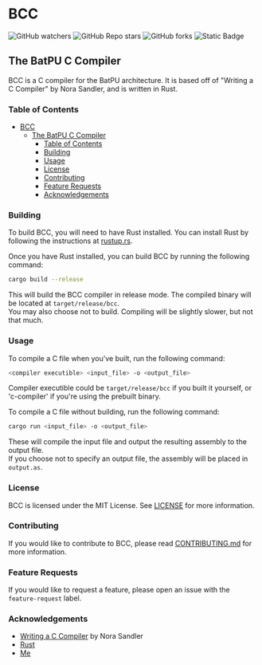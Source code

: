 # BCC

![GitHub watchers](https://img.shields.io/github/watchers/ianyourgod/batpu-c-compiler?style=for-the-badge&color=7137ef)
![GitHub Repo stars](https://img.shields.io/github/stars/ianyourgod/batpu-c-compiler?style=for-the-badge&color=efac37)
![GitHub forks](https://img.shields.io/github/forks/ianyourgod/batpu-c-compiler?style=for-the-badge)
![Static Badge](https://img.shields.io/badge/License-MIT-green?style=for-the-badge)

## The BatPU C Compiler

BCC is a C compiler for the BatPU architecture. It is based off of "Writing a C Compiler" by Nora Sandler, and is written in Rust.

### Table of Contents

- [BCC](#bcc)
  - [The BatPU C Compiler](#the-batpu-c-compiler)
    - [Table of Contents](#table-of-contents)
    - [Building](#building)
    - [Usage](#usage)
    - [License](#license)
    - [Contributing](#contributing)
    - [Feature Requests](#feature-requests)
    - [Acknowledgements](#acknowledgements)

### Building

To build BCC, you will need to have Rust installed. You can install Rust by following the instructions at [rustup.rs](https://rustup.rs/).

Once you have Rust installed, you can build BCC by running the following command:

```sh
cargo build --release
```

This will build the BCC compiler in release mode. The compiled binary will be located at `target/release/bcc`.  
You may also choose not to build. Compiling will be slightly slower, but not that much.

### Usage

To compile a C file when you've built, run the following command:

```sh
<compiler executible> <input_file> -o <output_file>
```

Compiler executible could be `target/release/bcc` if you built it yourself, or 'c-compiler' if you're using the prebuilt binary.

To compile a C file without building, run the following command:

```sh
cargo run <input_file> -o <output_file>
```

These will compile the input file and output the resulting assembly to the output file.  
If you choose not to specify an output file, the assembly will be placed in `output.as`.

### License

BCC is licensed under the MIT License. See [LICENSE](LICENSE) for more information.

### Contributing

If you would like to contribute to BCC, please read [CONTRIBUTING.md](CONTRIBUTING.md) for more information.

### Feature Requests

If you would like to request a feature, please open an issue with the `feature-request` label.

### Acknowledgements

- [Writing a C Compiler](https://norasandler.com/2024/08/20/The-Book-Is-Here.html) by Nora Sandler
- [Rust](https://www.rust-lang.org/)
- [Me](https://github.com/ianyourgod)
